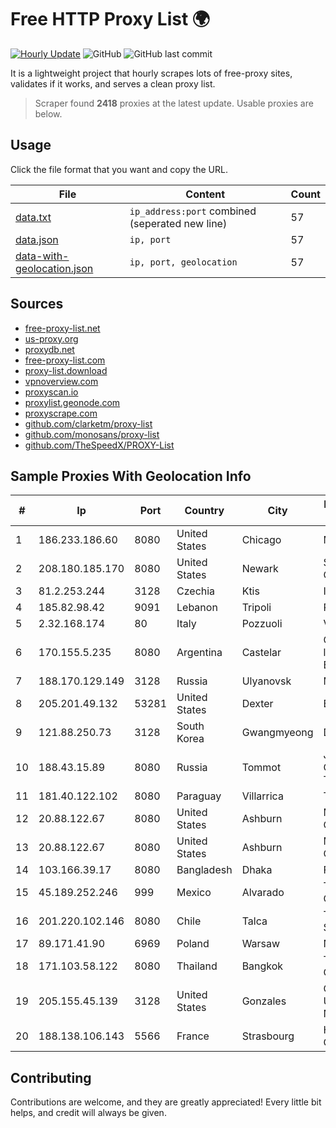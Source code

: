 
# Free HTTP Proxy List 🌍

[![Hourly Update](https://github.com/mertguvencli/http-proxy-list/actions/workflows/main.yml/badge.svg?branch=main)](https://github.com/mertguvencli/http-proxy-list/actions/workflows/main.yml)
![GitHub](https://img.shields.io/github/license/mertguvencli/http-proxy-list)
![GitHub last commit](https://img.shields.io/github/last-commit/mertguvencli/http-proxy-list)

It is a lightweight project that hourly scrapes lots of free-proxy sites, validates if it works, and serves a clean proxy list.


> Scraper found **2418** proxies at the latest update. Usable proxies are below.

## Usage

Click the file format that you want and copy the URL.


|File|Content|Count|
|----|-------|-----|
|[data.txt](https://raw.githubusercontent.com/mertguvencli/http-proxy-list/main/proxy-list/data.txt)|`ip_address:port` combined (seperated new line)|57|
|[data.json](https://raw.githubusercontent.com/mertguvencli/http-proxy-list/main/proxy-list/data.json)|`ip, port`|57|
|[data-with-geolocation.json](https://raw.githubusercontent.com/mertguvencli/http-proxy-list/main/proxy-list/data-with-geolocation.json)|`ip, port, geolocation`|57|

## Sources

* [free-proxy-list.net](https://free-proxy-list.net)
* [us-proxy.org](https://www.us-proxy.org)
* [proxydb.net](http://proxydb.net)
* [free-proxy-list.com](https://free-proxy-list.com/?page=&port=&type%5B%5D=http&type%5B%5D=https&up_time=0&search=Search)
* [proxy-list.download](https://www.proxy-list.download/HTTP)
* [vpnoverview.com](https://vpnoverview.com/privacy/anonymous-browsing/free-proxy-servers)
* [proxyscan.io](https://www.proxyscan.io)
* [proxylist.geonode.com](https://proxylist.geonode.com/api/proxy-list?limit=300&page=1&sort_by=lastChecked&sort_type=desc&protocols=http,https)
* [proxyscrape.com](https://api.proxyscrape.com/v2/?request=displayproxies&protocol=http&timeout=10000&country=all&ssl=all&anonymity=all)
* [github.com/clarketm/proxy-list](https://raw.githubusercontent.com/clarketm/proxy-list/master/proxy-list-raw.txt)
* [github.com/monosans/proxy-list](https://raw.githubusercontent.com/monosans/proxy-list/main/proxies/http.txt)
* [github.com/TheSpeedX/PROXY-List](https://raw.githubusercontent.com/TheSpeedX/PROXY-List/master/http.txt)


## Sample Proxies With Geolocation Info

|#|Ip|Port|Country|City|Internet Service Provider|
|-|--|----|-------|----|-------------------------|
|1|186.233.186.60|8080|United States|Chicago|Maxihost LTDA|
|2|208.180.185.170|8080|United States|Newark|Suddenlink Communications|
|3|81.2.253.244|3128|Czechia|Ktis|INTERNET CZ|
|4|185.82.98.42|9091|Lebanon|Tripoli|Protected|
|5|2.32.168.174|80|Italy|Pozzuoli|VODAFONE|
|6|170.155.5.235|8080|Argentina|Castelar|Gobernacion de la Provincia de Buenos Aires|
|7|188.170.129.149|3128|Russia|Ulyanovsk|MegaFon|
|8|205.201.49.132|53281|United States|Dexter|BPS Networks|
|9|121.88.250.73|3128|South Korea|Gwangmyeong|DLIVE|
|10|188.43.15.89|8080|Russia|Tommot|Joint Stock Company TransTeleCom|
|11|181.40.122.102|8080|Paraguay|Villarrica|Telecel S.A.|
|12|20.88.122.67|8080|United States|Ashburn|Microsoft Corporation|
|13|20.88.122.67|8080|United States|Ashburn|Microsoft Corporation|
|14|103.166.39.17|8080|Bangladesh|Dhaka|Fast Network|
|15|45.189.252.246|999|Mexico|Alvarado|Tracered SA De CV|
|16|201.220.102.146|8080|Chile|Talca|Telefonica del Sur S.A.|
|17|89.171.41.90|6969|Poland|Warsaw|Netia SA|
|18|171.103.58.122|8080|Thailand|Bangkok|True Internet Co., Ltd.|
|19|205.155.45.139|3128|United States|Gonzales|California State University Network|
|20|188.138.106.143|5566|France|Strasbourg|Host Europe GmbH|



## Contributing

Contributions are welcome, and they are greatly appreciated! Every
little bit helps, and credit will always be given.

